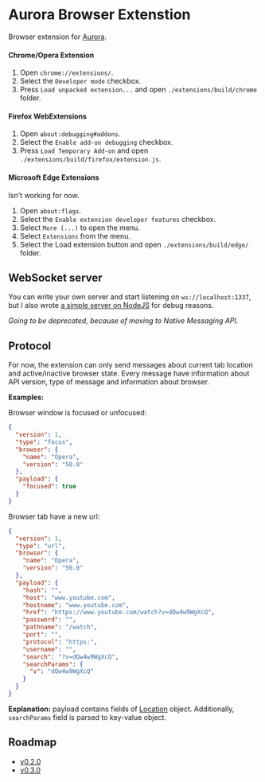 # Aurora Browser Extenstion

Browser extension for [Aurora](https://github.com/antonpup/Aurora).

#### Chrome/Opera Extension

1. Open `chrome://extensions/`.
2. Select the `Developer mode` checkbox.
3. Press `Load unpacked extension...` and open `./extensions/build/chrome` folder.

#### Firefox WebExtensions

1. Open `about:debugging#addons`.
2. Select the `Enable add-on debugging` checkbox.
3. Press `Load Temporary Add-on` and open `./extensions/build/firefox/extension.js`.

#### Microsoft Edge Extensions

Isn't working for now.

1. Open `about:flags`.
2. Select the `Enable extension developer features` checkbox.
3. Select `More (...)` to open the menu.
4. Select `Extensions` from the menu.
5. Select the Load extension button and open `./extensions/build/edge/` folder.

## WebSocket server

You can write your own server and start listening on `ws://localhost:1337`, but I also wrote [a simple server on NodeJS](https://github.com/ozio/aurora-websocket-server) for debug reasons.

*Going to be deprecated, because of moving to Native Messaging API.*

## Protocol

For now, the extension can only send messages about current tab location and active/inactive browser state. Every message have information about API version, type of message and information about browser.

**Examples:**

Browser window is focused or unfocused:
```json
{
  "version": 1,
  "type": "focus",
  "browser": {
    "name": "Opera",
    "version": "50.0"
  },
  "payload": {
    "focused": true
  }
}
```

Browser tab have a new url:
```json
{
  "version": 1,
  "type": "url",
  "browser": {
    "name": "Opera",
    "version": "50.0"
  },
  "payload": {
    "hash": "",
    "host": "www.youtube.com",
    "hostname": "www.youtube.com",
    "href": "https://www.youtube.com/watch?v=dQw4w9WgXcQ",
    "password": "",
    "pathname": "/watch",
    "port": "",
    "protocol": "https:",
    "username": "",
    "search": "?v=dQw4w9WgXcQ",
    "searchParams": {
      "v": "dQw4w9WgXcQ"
    }
  }
}
```

**Explanation:** payload contains fields of [Location](https://developer.mozilla.org/en-US/docs/Web/API/Location) object. Additionally, `searchParams` field is parsed to key-value object.

## Roadmap

- [v0.2.0](https://github.com/ozio/aurora-browser-extension/milestone/1)
- [v0.3.0](https://github.com/ozio/aurora-browser-extension/milestone/2)
